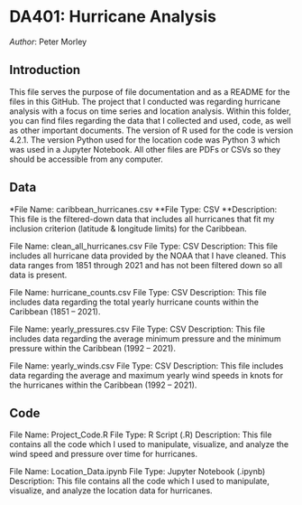 # DA401: Hurricane Analysis

*Author*: Peter Morley

## Introduction
This file serves the purpose of file documentation and as a README for the files in this GitHub. The project that I conducted was regarding hurricane analysis with a focus on time series and location analysis. Within this folder, you can find files regarding the data that I collected and used, code, as well as other important documents. The version of R used for the code is version 4.2.1. The version Python used for the location code was Python 3 which was used in a Jupyter Notebook. All other files are PDFs or CSVs so they should be accessible from any computer. 


## Data
*File Name: caribbean_hurricanes.csv
**File Type: CSV 
**Description: This file is the filtered-down data that includes all hurricanes that fit my inclusion 
             criterion (latitude & longitude limits) for the Caribbean. 

File Name: clean_all_hurricanes.csv
File Type: CSV
Description: This file includes all hurricane data provided by the NOAA that I have cleaned. 
             This data ranges from 1851 through 2021 and has not been filtered down so all data 
             is present. 

File Name: hurricane_counts.csv
File Type: CSV
Description: This file includes data regarding the total yearly hurricane counts within the 
             Caribbean (1851 – 2021). 

File Name: yearly_pressures.csv
File Type: CSV
Description: This file includes data regarding the average minimum pressure and the minimum 
             pressure within the Caribbean (1992 – 2021). 

File Name: yearly_winds.csv
File Type: CSV
Description: This file includes data regarding the average and maximum yearly wind speeds in 
             knots for the hurricanes within the Caribbean (1992 – 2021). 

## Code
File Name: Project_Code.R
File Type: R Script (.R)
Description: This file contains all the code which I used to manipulate, visualize, and analyze the 
  	         wind speed and pressure over time for hurricanes. 

File Name: Location_Data.ipynb
File Type: Jupyter Notebook (.ipynb)
Description: This file contains all the code which I used to manipulate, visualize, and analyze the 
  	         location data for hurricanes. 

